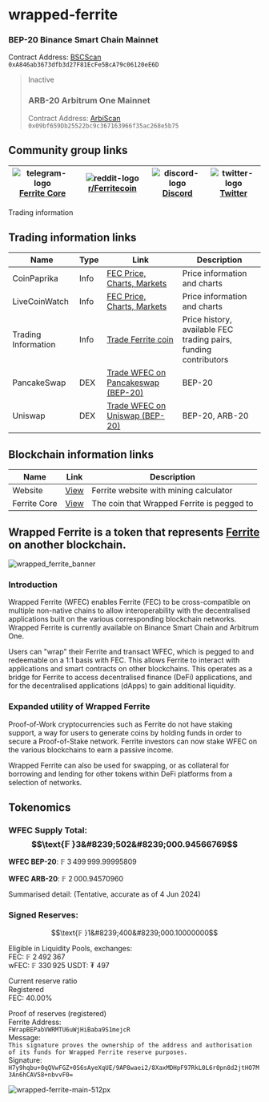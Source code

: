 # wrapped-ferrite

### BEP-20 Binance Smart Chain Mainnet
Contract Address: [BSCScan](https://bscscan.com/token/0xA846ab3673dfb3d27F81EcFe5BcA79c06120eE6D)  
`0xA846ab3673dfb3d27F81EcFe5BcA79c06120eE6D` 

> Inactive
> ### ARB-20 Arbitrum One Mainnet
> Contract Address: [ArbiScan](https://arbiscan.io/token/0x09bf659db25522bc9c367163966f35ac268e5b75)  
> `0x09bf659Db25522bc9c367163966f35ac268e5b75`

## Community group links
| ![telegram-logo](https://raw.githubusercontent.com/gauravghongde/social-icons/9d939e1c5b7ea4a24ac39c3e4631970c0aa1b920/SVG/Color/Telegram.svg) [Ferrite Core ](https://t.me/ferrite_core) | ![reddit-logo](https://raw.githubusercontent.com/gauravghongde/social-icons/9d939e1c5b7ea4a24ac39c3e4631970c0aa1b920/SVG/Color/Reddit.svg) [r/Ferritecoin](https://www.reddit.com/r/Ferritecoin) | ![discord-logo](https://raw.githubusercontent.com/gauravghongde/social-icons/9d939e1c5b7ea4a24ac39c3e4631970c0aa1b920/SVG/Color/Discord.svg) [Discord](https://discord.gg/qKgF5xhS5p) | ![twitter-logo](https://raw.githubusercontent.com/gauravghongde/social-icons/9d939e1c5b7ea4a24ac39c3e4631970c0aa1b920/SVG/Color/Twitter.svg) [Twitter](https://twitter.com/ferritecoin) |
|--|--|--|--|

Trading information
## Trading information links
| Name                      | Type     |Link                                            | Description                                                                |
|---------------------------|----------|-------------------------------------------------|----------------------------------------------------------------------------| 
| CoinPaprika               | Info     |[FEC Price, Charts, Markets](https://coinpaprika.com/coin/fec-ferrite/) | Price information and charts |
| LiveCoinWatch             | Info     |[FEC Price, Charts, Markets](https://www.livecoinwatch.com/price/Ferritecoin-FEC) | Price information and charts | 
| Trading Information       | Info     |[Trade Ferrite coin](https://github.com/koh-gt/ferrite-core/wiki/Trading-Information) | Price history, available FEC trading pairs, funding contributors |
| PancakeSwap                | DEX      | [Trade WFEC on Pancakeswap (BEP-20)](https://pancakeswap.finance/swap?inputCurrency=0xA846ab3673dfb3d27F81EcFe5BcA79c06120eE6D) | BEP-20 |
| Uniswap                    | DEX      | [Trade WFEC on Uniswap (BEP-20)](https://app.uniswap.org/#/swap?inputCurrency=0xA846ab3673dfb3d27F81EcFe5BcA79c06120eE6D)| BEP-20, ARB-20 |     

## Blockchain information links
| Name                      | Link                                            | Description                                                                |
|---------------------------|-------------------------------------------------|----------------------------------------------------------------------------|
| Website                   | [View](https://ferritecoin.org) | Ferrite website with mining calculator |
| Ferrite Core              | [View](https://github.com/koh-gt/ferrite-core) | The coin that Wrapped Ferrite is pegged to |

## Wrapped Ferrite is a token that represents [**Ferrite**](https://github.com/koh-gt/ferrite-core) on another blockchain.

![wrapped_ferrite_banner](https://user-images.githubusercontent.com/101822992/234356712-0d2f1c79-1cd4-4d03-af50-dcd5b8bbcad8.png)

### Introduction
Wrapped Ferrite (WFEC) enables Ferrite (FEC) to be cross-compatible on multiple non-native chains to allow interoperability with the decentralised applications built on the various corresponding blockchain networks.  Wrapped Ferrite is currently available on Binance Smart Chain and Arbitrum One.

Users can "wrap" their Ferrite and transact WFEC, which is pegged to and redeemable on a 1:1 basis with FEC. This allows Ferrite to interact with applications and smart contracts on other blockchains. This operates as a bridge for Ferrite to access decentralised finance (DeFi) applications, and for the decentralised applications (dApps) to gain additional liquidity.

### Expanded utility of Wrapped Ferrite
Proof-of-Work cryptocurrencies such as Ferrite do not have staking support, a way for users to generate coins by holding funds in order to secure a Proof-of-Stake network. Ferrite investors can now stake WFEC on the various blockchains to earn a passive income.

Wrapped Ferrite can also be used for swapping, or as collateral for borrowing and lending for other tokens within DeFi platforms from a selection of networks.

## Tokenomics
### WFEC Supply Total:  $$\text{𝔽 }3&#8239;502&#8239;000.94566769$$  

**WFEC BEP-20**: 𝔽 3&#8239;499&#8239;999.99995809<br>  
**WFEC ARB-20**: 𝔽  2&#8239;000.94570960<br>  

Summarised detail: (Tentative, accurate as of 4 Jun 2024)  

### Signed Reserves:
$$\text{𝔽 }1&#8239;400&#8239;000.10000000$$  

Eligible in Liquidity Pools, exchanges:  
FEC: 𝔽 2&#8239;492&#8239;367  
wFEC: 𝔽 330&#8239;925
USDT: ₮ 497  

Current reserve ratio  
Registered  
FEC: 40.00%  

Proof of reserves (registered)  
Ferrite Address:  
`FWrapBEPabVWRMTU6uWjHiBaba9S1mejcR`  
Message:  
`This signature proves the ownership of the address and authorisation of its funds for Wrapped Ferrite reserve purposes.`  
Signature:  
`H7y9hqbu+0qQVwFGZ+0S6sAyeXqUE/9AP8waei2/8XaxMDHpF97RkL0L6r0pn8d2jtHO7M3An6hCAV58+nbvvF0=`  

![wrapped-ferrite-main-512px](https://user-images.githubusercontent.com/101822992/234359307-8ad3a434-9888-4716-a446-25557f8f637c.png)
